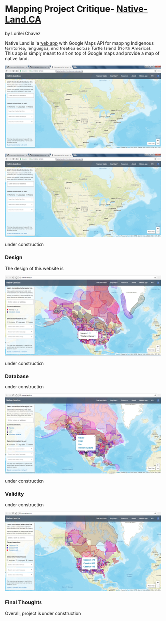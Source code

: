 # Mapping Project Critique- [Native-Land.CA ](https://native-land.ca/)
 
 by Lorilei Chavez
 
Native Land is 'a [web app](https://github.com/tempranova/Native-Land/blob/master/README.md) with Google Maps API for mapping Indigenous territories, languages, and treaties across Turtle Island (North America). This app is simply meant to sit on top of Google maps and provide a map of native land.

 ![native-land.ca Home Page](images/native-land6.png "native-land.ca Home Page")

 ![native-land.ca with all items selected](images/native-land6.png "native-land.ca with all selected treaties, territories, and Languages")
 

 
 under construction 
 
 ### Design
 
 The design of this website is
 
 ![Languages](images/native-land1.png "Launguages of North America")
 
 under construction 
 
 ### Database
 
 under construction 
 
 ![Territories](images/native-land2.png "Indigenous Territories of North America")
 
 under construction 
 
 ### Validity
 
 under construction 
 
 ![Treaties](images/native-land3.png "Treaties with Indigenous people of Norht America") 
 
 ### Final Thoughts
 
 Overall, project is under construction 
